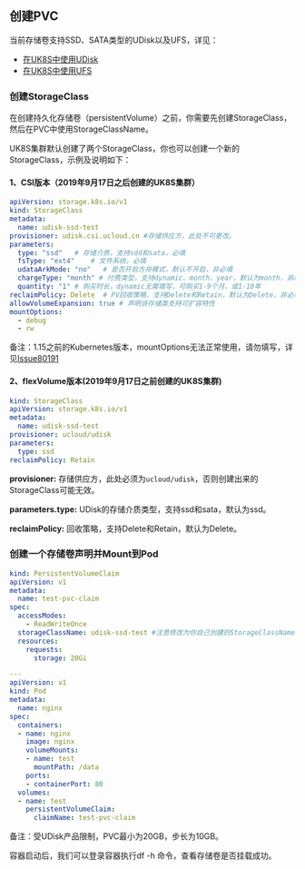 ## 创建PVC

当前存储卷支持SSD、SATA类型的UDisk以及UFS，详见：

- [在UK8S中使用UDisk](uk8s/volume/udisk)
- [在UK8S中使用UFS](uk8s/volume/ufs)

### 创建StorageClass

在创建持久化存储卷（persistentVolume）之前，你需要先创建StorageClass，然后在PVC中使用StorageClassName。

UK8S集群默认创建了两个StorageClass，你也可以创建一个新的StorageClass，示例及说明如下：

#### 1、CSI版本（2019年9月17日之后创建的UK8S集群）

```yaml
apiVersion: storage.k8s.io/v1
kind: StorageClass
metadata:
  name: udisk-ssd-test
provisioner: udisk.csi.ucloud.cn #存储供应方，此处不可更改。
parameters:
  type: "ssd"   # 存储介质，支持sdd和sata，必填
  fsType: "ext4"    # 文件系统，必填
  udataArkMode: "no"   # 是否开启方舟模式，默认不开启，非必填
  chargeType: "month" # 付费类型，支持dynamic、month、year，默认为month，非必填
  quantity: "1" # 购买时长，dynamic无需填写，可购买1-9个月，或1-10年
reclaimPolicy: Delete  # PV回收策略，支持Delete和Retain，默认为Delete，非必填
allowVolumeExpansion: true # 声明该存储类支持可扩容特性
mountOptions:
  - debug
  - rw
```

备注：1.15之前的Kubernetes版本，mountOptions无法正常使用，请勿填写，详见[Issue80191](https://github.com/kubernetes/kubernetes/pull/80191)

#### 2、flexVolume版本(2019年9月17日之前创建的UK8S集群)

```yaml
kind: StorageClass
apiVersion: storage.k8s.io/v1
metadata:
  name: udisk-ssd-test
provisioner: ucloud/udisk
parameters:
  type: ssd
reclaimPolicy: Retain
```

**provisioner:** 存储供应方，此处必须为`ucloud/udisk`，否则创建出来的StorageClass可能无效。

**parameters.type:** UDisk的存储介质类型，支持ssd和sata，默认为ssd。

**reclaimPolicy:** 回收策略，支持Delete和Retain，默认为Delete。

### 创建一个存储卷声明并Mount到Pod

```yaml
kind: PersistentVolumeClaim
apiVersion: v1
metadata:
  name: test-pvc-claim
spec:
  accessModes:
    - ReadWriteOnce
  storageClassName: udisk-ssd-test #注意修改为你自己创建的StorageClassName
  resources:
    requests:
      storage: 20Gi

---
apiVersion: v1
kind: Pod
metadata:
  name: nginx
spec:
  containers:
  - name: nginx
    image: nginx
    volumeMounts:
    - name: test
      mountPath: /data
    ports:
    - containerPort: 80
  volumes:
  - name: test
    persistentVolumeClaim:
      claimName: test-pvc-claim
```

备注：受UDisk产品限制，PVC最小为20GB，步长为10GB。

容器启动后，我们可以登录容器执行df -h 命令，查看存储卷是否挂载成功。
